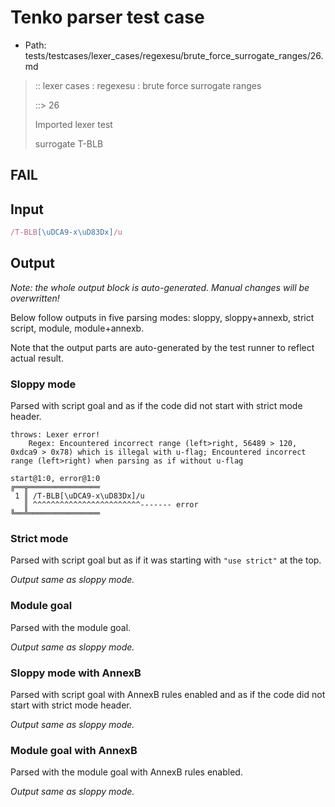 # Tenko parser test case

- Path: tests/testcases/lexer_cases/regexesu/brute_force_surrogate_ranges/26.md

> :: lexer cases : regexesu : brute force surrogate ranges
>
> ::> 26
>
> Imported lexer test
>
> surrogate T-BLB

## FAIL

## Input

`````js
/T-BLB[\uDCA9-x\uD83Dx]/u
`````

## Output

_Note: the whole output block is auto-generated. Manual changes will be overwritten!_

Below follow outputs in five parsing modes: sloppy, sloppy+annexb, strict script, module, module+annexb.

Note that the output parts are auto-generated by the test runner to reflect actual result.

### Sloppy mode

Parsed with script goal and as if the code did not start with strict mode header.

`````
throws: Lexer error!
    Regex: Encountered incorrect range (left>right, 56489 > 120, 0xdca9 > 0x78) which is illegal with u-flag; Encountered incorrect range (left>right) when parsing as if without u-flag

start@1:0, error@1:0
╔══╦════════════════
 1 ║ /T-BLB[\uDCA9-x\uD83Dx]/u
   ║ ^^^^^^^^^^^^^^^^^^^^^^^^------- error
╚══╩════════════════

`````

### Strict mode

Parsed with script goal but as if it was starting with `"use strict"` at the top.

_Output same as sloppy mode._

### Module goal

Parsed with the module goal.

_Output same as sloppy mode._

### Sloppy mode with AnnexB

Parsed with script goal with AnnexB rules enabled and as if the code did not start with strict mode header.

_Output same as sloppy mode._

### Module goal with AnnexB

Parsed with the module goal with AnnexB rules enabled.

_Output same as sloppy mode._
